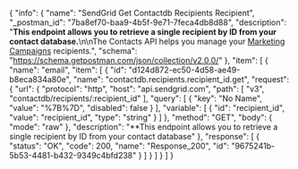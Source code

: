 {
  "info": {
    "name": "SendGrid Get Contactdb Recipients Recipient",
    "_postman_id": "7ba8ef70-baa9-4b5f-9e71-7feca4db8d88",
    "description": "**This endpoint allows you to retrieve a single recipient by ID from your contact database.**\n\nThe Contacts API helps you manage your [Marketing Campaigns](https://sendgrid.com/docs/User_Guide/Marketing_Campaigns/index.html) recipients.",
    "schema": "https://schema.getpostman.com/json/collection/v2.0.0/"
  },
  "item": [
    {
      "name": "email",
      "item": [
        {
          "id": "d124d872-ec50-4d58-ae49-b8eca834a80e",
          "name": "contactdb.recipients.recipient_id.get",
          "request": {
            "url": {
              "protocol": "http",
              "host": "api.sendgrid.com",
              "path": [
                "v3",
                "contactdb/recipients/:recipient_id"
              ],
              "query": [
                {
                  "key": "No Name",
                  "value": "%7B%7D",
                  "disabled": false
                }
              ],
              "variable": [
                {
                  "id": "recipient_id",
                  "value": "recipient_id",
                  "type": "string"
                }
              ]
            },
            "method": "GET",
            "body": {
              "mode": "raw"
            },
            "description": "**This endpoint allows you to retrieve a single recipient by ID from your contact database"
          },
          "response": [
            {
              "status": "OK",
              "code": 200,
              "name": "Response_200",
              "id": "9675241b-5b53-4481-b432-9349c4bfd238"
            }
          ]
        }
      ]
    }
  ]
}